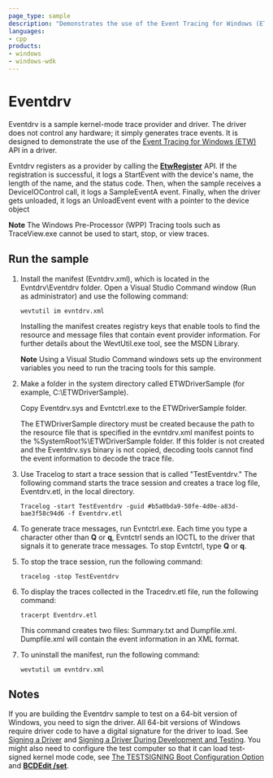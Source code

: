 ```yaml
---
page_type: sample
description: "Demonstrates the use of the Event Tracing for Windows (ETW) API in a driver."
languages:
- cpp
products:
- windows
- windows-wdk
---
```




<!---
    name: Eventdrv
    platform: Application
    language: cpp
    category: General Tracing
    description: Demonstrates the use of the Event Tracing for Windows (ETW) API in a driver. 
    samplefwlink: http://go.microsoft.com/fwlink/p/?LinkId=617724
--->

# Eventdrv

Eventdrv is a sample kernel-mode trace provider and driver. The driver does not control any hardware; it simply generates trace events. It is designed to demonstrate the use of the [Event Tracing for Windows (ETW)](http://msdn.microsoft.com/en-us/library/windows/hardware/ff545699) API in a driver.

Evntdrv registers as a provider by calling the [**EtwRegister**](http://msdn.microsoft.com/en-us/library/windows/hardware/ff545603) API. If the registration is successful, it logs a StartEvent with the device's name, the length of the name, and the status code. Then, when the sample receives a DeviceIOControl call, it logs a SampleEventA event. Finally, when the driver gets unloaded, it logs an UnloadEvent event with a pointer to the device object

**Note** The Windows Pre-Processor (WPP) Tracing tools such as TraceView.exe cannot be used to start, stop, or view traces.

## Run the sample

1. Install the manifest (Evntdrv.xml), which is located in the Evntdrv\\Eventdrv folder. Open a Visual Studio Command window (Run as administrator) and use the following command:

    ```
    wevtutil im evntdrv.xml
    ```

    Installing the manifest creates registry keys that enable tools to find the resource and message files that contain event provider information. For further details about the WevtUtil.exe tool, see the MSDN Library.
    
    **Note** Using a Visual Studio Command windows sets up the environment variables you need to run the tracing tools for this sample.

1. Make a folder in the system directory called ETWDriverSample (for example, C:\\ETWDriverSample).

    Copy Eventdrv.sys and Evntctrl.exe to the ETWDriverSample folder.

    The ETWDriverSample directory must be created because the path to the resource file that is specified in the evntdrv.xml manifest points to the %SystemRoot%\\ETWDriverSample folder. If this folder is not created and the Eventdrv.sys binary is not copied, decoding tools cannot find the event information to decode the trace file.

1. Use Tracelog to start a trace session that is called "TestEventdrv." The following command starts the trace session and creates a trace log file, Eventdrv.etl, in the local directory.

    ```
    Tracelog -start TestEventdrv -guid #b5a0bda9-50fe-4d0e-a83d-bae3f58c94d6 -f Eventdrv.etl
    ```

1. To generate trace messages, run Evntctrl.exe. Each time you type a character other than **Q** or **q**, Evntctrl sends an IOCTL to the driver that signals it to generate trace messages. To stop Evntctrl, type **Q** or **q**.

1. To stop the trace session, run the following command:

    ```
    tracelog -stop TestEventdrv
    ```

1. To display the traces collected in the Tracedrv.etl file, run the following command:

    ```
    tracerpt Eventdrv.etl
    ```

    This command creates two files: Summary.txt and Dumpfile.xml. Dumpfile.xml will contain the event information in an XML format.

1. To uninstall the manifest, run the following command:

    ```
    wevtutil um evntdrv.xml
    ```

## Notes

If you are building the Eventdrv sample to test on a 64-bit version of Windows, you need to sign the driver. All 64-bit versions of Windows require driver code to have a digital signature for the driver to load. See [Signing a Driver](http://msdn.microsoft.com/en-us/library/windows/hardware/ff554809) and [Signing a Driver During Development and Testing](http://msdn.microsoft.com/en-us/library/windows/hardware/hh967733). You might also need to configure the test computer so that it can load test-signed kernel mode code, see [The TESTSIGNING Boot Configuration Option](http://msdn.microsoft.com/en-us/library/windows/hardware/ff553484) and [**BCDEdit /set**](http://msdn.microsoft.com/en-us/library/windows/hardware/ff542202).
